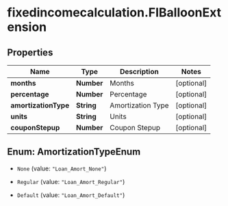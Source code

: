 # fixedincomecalculation.FIBalloonExtension

## Properties

Name | Type | Description | Notes
------------ | ------------- | ------------- | -------------
**months** | **Number** | Months | [optional] 
**percentage** | **Number** | Percentage | [optional] 
**amortizationType** | **String** | Amortization Type | [optional] 
**units** | **String** | Units | [optional] 
**couponStepup** | **Number** | Coupon Stepup | [optional] 



## Enum: AmortizationTypeEnum


* `None` (value: `"Loan_Amort_None"`)

* `Regular` (value: `"Loan_Amort_Regular"`)

* `Default` (value: `"Loan_Amort_Default"`)




